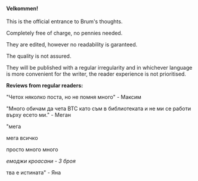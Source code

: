 
#### Velkommen!

This is the official entrance to Brum's thoughts. 

Completely free of charge, no pennies needed. 

They are edited, however no readability is garanteed. 

The quality is not assured. 

They will be published with a regular irregularity and in whichever language is more convenient for the writer, the reader experience is not prioritised. 

**Reviews from regular readers:**

"Четох няколко поста, но не помня много" - Максим

"Много обичам да чета BTC като съм в библиотеката и не ми се работи върху есето ми." - Меган

"мега

мега всичко

просто много много

*емоджи кроасани - 3 броя*

тва е истината"  - Яна




